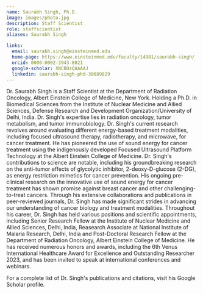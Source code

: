 ```yaml
---
name: Saurabh Singh, Ph.D.
image: images/photo.jpg
description: Staff Scientist
role: staffscientist
aliases: Saurabh Singh

links:
  email: saurabh.singh@einsteinmed.edu
  home-page: https://www.einsteinmed.edu/faculty/14981/saurabh-singh/
  orcid: 0000-0002-3943-8021
  google-scholar: XNCBOzQAAAAJ
  linkedin: saurabh-singh-phd-30689829
---
```


Dr. Saurabh Singh is a Staff Scientist at the Department of Radiation Oncology, Albert Einstein College of Medicine, New York. Holding a Ph.D. in Biomedical Sciences from the Institute of Nuclear Medicine and Allied Sciences, Defense Research and Development Organization/University of Delhi, India. Dr. Singh's expertise lies in radiation oncology, tumor metabolism, and tumor immunobiology. Dr. Singh's current research revolves around evaluating different energy-based treatment modalities, including focused ultrasound therapy, radiotherapy, and microwave, for cancer treatment. He has pioneered the use of sound energy for cancer treatment using the indigenously developed Focused Ultrasound Platform Technology at the Albert Einstein College of Medicine. Dr. Singh's contributions to science are notable, including his groundbreaking research on the anti-tumor effects of glycolytic inhibitor, 2-deoxy-D-glucose (2-DG), as energy restriction mimetics for cancer prevention. His ongoing pre-clinical research on the innovative use of sound energy for cancer treatment has shown promise against breast cancer and other challenging-to-treat cancers. Through his extensive collaborations and publications in peer-reviewed journals, Dr. Singh has made significant strides in advancing our understanding of cancer biology and treatment modalities.
Throughout his career, Dr. Singh has held various positions and scientific appointments, including Senior Research Fellow at the Institute of Nuclear Medicine and Allied Sciences, Delhi, India, Reasearch Associate at National Institute of Malaria Research, Delhi, India and Post-Doctoral Research Fellow at the Department of Radiation Oncology, Albert Einstein College of Medicine. He has received numerous honors and awards, including the 6th Venus International Healthcare Award for Excellence and Outstanding Researcher 2023, and has been invited to speak at international conferences and webinars.

For a complete list of Dr. Singh's publications and citations, visit his Google Scholar profile.

